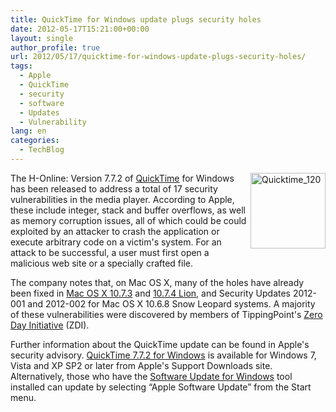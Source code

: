 ```yaml
---
title: QuickTime for Windows update plugs security holes
date: 2012-05-17T15:21:00+00:00
layout: single
author_profile: true
url: 2012/05/17/quicktime-for-windows-update-plugs-security-holes/
tags:
  - Apple
  - QuickTime
  - security
  - software
  - Updates
  - Vulnerability
lang: en
categories: 
  - TechBlog
---
```

[<img title="Quicktime_120" border="0" alt="Quicktime_120" align="right" src="http://lh3.ggpht.com/-PkVmBfeFXdY/T7UQi356qRI/AAAAAAAAGAw/KDlTo4vnBPg/Quicktime_120_thumb.png?imgmax=800" width="120" height="121" />](http://lh3.ggpht.com/-KjtBfYyOcz4/T7UQgYFY0kI/AAAAAAAAGAo/l4tbfWTyVxQ/s1600-h/Quicktime_120%25255B2%25255D.png)The H-Online: Version 7.7.2 of [QuickTime](http://www.apple.com/quicktime/) for Windows has been released to address a total of 17 security vulnerabilities in the media player. According to Apple, these include integer, stack and buffer overflows, as well as memory corruption issues, all of which could be could exploited by an attacker to crash the application or execute arbitrary code on a victim's system. For an attack to be successful, a user must first open a malicious web site or a specially crafted file. 

The company notes that, on Mac OS X, many of the holes have already been fixed in [Mac OS X 10.7.3](http://www.h-online.com/news/item/Apple-releases-Mac-OS-X-10-7-3-1426962.html) and [10.7.4 Lion](http://www.h-online.com/news/item/Apple-closes-numerous-holes-in-Mac-OS-X-and-Safari-1572174.html), and Security Updates 2012-001 and 2012-002 for Mac OS X 10.6.8 Snow Leopard systems. A majority of these vulnerabilities were discovered by members of TippingPoint's [Zero Day Initiative](http://www.zerodayinitiative.com/) (ZDI). 

Further information about the QuickTime update can be found in Apple's security advisory. [QuickTime 7.7.2 for Windows](http://support.apple.com/kb/DL837) is available for Windows 7, Vista and XP SP2 or later from Apple's Support Downloads site. Alternatively, those who have the [Software Update for Windows](http://support.apple.com/kb/HT2305) tool installed can update by selecting “Apple Software Update” from the Start menu.